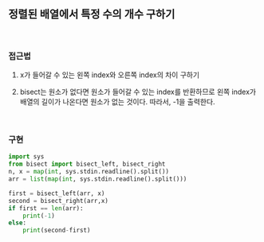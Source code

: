 ## 정렬된 배열에서 특정 수의 개수 구하기

</br>

### 접근법
1. x가 들어갈 수 있는 왼쪽 index와 오른쪽 index의 차이 구하기

2. bisect는 원소가 없다면 원소가 들어갈 수 있는 index를 반환하므로 왼쪽 index가 배열의 길이가 나온다면 원소가 없는 것이다.
따라서, -1을 출력한다.

</br>

### 구현

```python
import sys
from bisect import bisect_left, bisect_right
n, x = map(int, sys.stdin.readline().split())
arr = list(map(int, sys.stdin.readline().split()))

first = bisect_left(arr, x)
second = bisect_right(arr,x)
if first == len(arr):
    print(-1)
else:
    print(second-first)
```